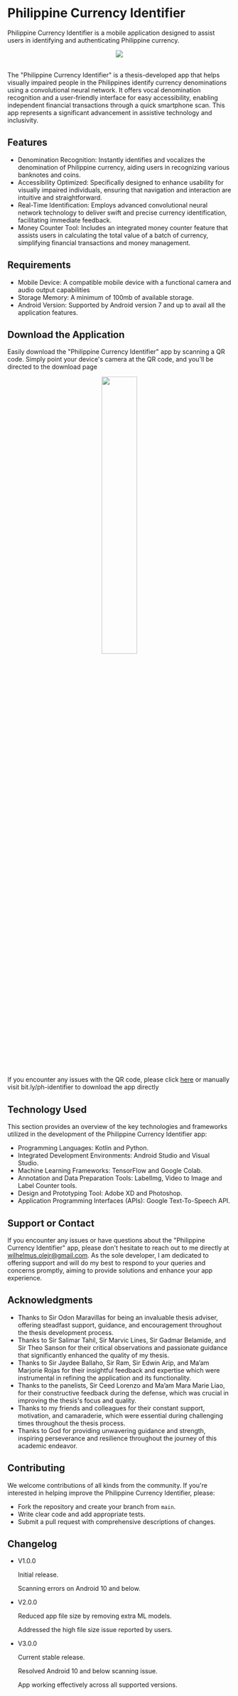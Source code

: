 # Philippine Currency Identifier
Philippine Currency Identifier is a mobile application designed to assist users in identifying and authenticating Philippine currency.

<div align="center">
  <img src="markup/banner.jpg">
</div>

<br>

<p>
The "Philippine Currency Identifier" is a thesis-developed app that helps visually impaired people in the Philippines identify currency denominations using a convolutional neural network. It offers vocal denomination recognition and a user-friendly interface for easy accessibility, enabling independent financial transactions through a quick smartphone scan. This app represents a significant advancement in assistive technology and inclusivity.</p>

## Features
* Denomination Recognition: Instantly identifies and vocalizes the denomination of Philippine currency, aiding users in recognizing various banknotes and coins.
* Accessibility Optimized: Specifically designed to enhance usability for visually impaired individuals, ensuring that navigation and interaction are intuitive and straightforward.
* Real-Time Identification: Employs advanced convolutional neural network technology to deliver swift and precise currency identification, facilitating immediate feedback.
* Money Counter Tool: Includes an integrated money counter feature that assists users in calculating the total value of a batch of currency, simplifying financial transactions and money management.



## Requirements
* Mobile Device: A compatible mobile device with a functional camera and audio output capabilities
* Storage Memory: A minimum of 100mb of available storage.
* Android Version: Supported by Android version 7 and up to avail all the application features.

## Download the Application
<p>Easily download the "Philippine Currency Identifier" app by scanning a QR code. Simply point your device's camera at the QR code, and you'll be directed to the download page</p>

<div align="center">
  <img src="markup/app_qr_3.png" width="40%">
</div>

<p>If you encounter any issues with the QR code, please click <a target="blank" href="https://bit.ly/ph-identifier">here</a> or manually visit bit.ly/ph-identifier to download the app directly</p>

## Technology Used
This section provides an overview of the key technologies and frameworks utilized in the development of the Philippine Currency Identifier app:

* Programming Languages: Kotlin and Python.
* Integrated Development Environments: Android Studio and Visual Studio.
* Machine Learning Frameworks: TensorFlow and Google Colab.
* Annotation and Data Preparation Tools: LabelImg, Video to Image and Label Counter tools.
* Design and Prototyping Tool: Adobe XD and Photoshop.
* Application Programming Interfaces (APIs): Google Text-To-Speech API.

## Support or Contact
If you encounter any issues or have questions about the "Philippine Currency Identifier" app, please don't hesitate to reach out to me directly at wilhelmus.olejr@gmail.com. As the sole developer, I am dedicated to offering support and will do my best to respond to your queries and concerns promptly, aiming to provide solutions and enhance your app experience.


## Acknowledgments
* Thanks to Sir Odon Maravillas for being an invaluable thesis adviser, offering steadfast support, guidance, and encouragement throughout the thesis development process.
* Thanks to Sir Salimar Tahil, Sir Marvic Lines, Sir Gadmar Belamide, and Sir Theo Sanson for their critical observations and passionate guidance that significantly enhanced the quality of my thesis.
* Thanks to Sir Jaydee Ballaho, Sir Ram, Sir Edwin Arip, and Ma’am Marjorie Rojas for their insightful feedback and expertise which were instrumental in refining the application and its functionality.
* Thanks to the panelists, Sir Ceed Lorenzo and Ma’am Mara Marie Liao, for their constructive feedback during the defense, which was crucial in improving the thesis's focus and quality.
* Thanks to my friends and colleagues for their constant support, motivation, and camaraderie, which were essential during challenging times throughout the thesis process.
* Thanks to God for providing unwavering guidance and strength, inspiring perseverance and resilience throughout the journey of this academic endeavor.

## Contributing
We welcome contributions of all kinds from the community. If you're interested in helping improve the Philippine Currency Identifier, please:
* Fork the repository and create your branch from `main`.
* Write clear code and add appropriate tests.
* Submit a pull request with comprehensive descriptions of changes.

## Changelog

* V1.0.0
  <p>Initial release.</p>
  <p>Scanning errors on Android 10 and below.</p>

* V2.0.0
  <p>Reduced app file size by removing extra ML models.</p>
  <p>Addressed the high file size issue reported by users.</p>

* V3.0.0
  <p>Current stable release.</p>
  <p>Resolved Android 10 and below scanning issue.</p>
  <p>App working effectively across all supported versions.</p>
